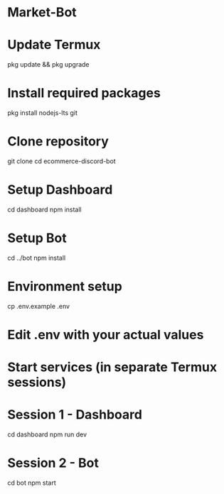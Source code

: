 # Market-Bot

# Update Termux
pkg update && pkg upgrade

# Install required packages
pkg install nodejs-lts git

# Clone repository
git clone <your-repo-url>
cd ecommerce-discord-bot

# Setup Dashboard
cd dashboard
npm install

# Setup Bot
cd ../bot
npm install

# Environment setup
cp .env.example .env
# Edit .env with your actual values

# Start services (in separate Termux sessions)
# Session 1 - Dashboard
cd dashboard
npm run dev

# Session 2 - Bot
cd bot
npm start

